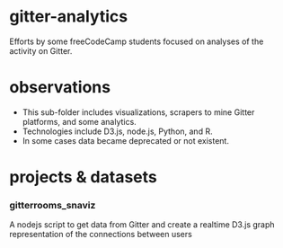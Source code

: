 # gitter-analytics

Efforts by some freeCodeCamp students focused on analyses of the activity on Gitter.

# observations

* This sub-folder includes visualizations, scrapers to mine Gitter platforms, and some analytics.
* Technologies include D3.js, node.js, Python, and R.
* In some cases data became deprecated or not existent.

# projects & datasets

### gitterrooms_snaviz

A nodejs script to get data from Gitter and create a realtime D3.js graph representation of the connections between users
